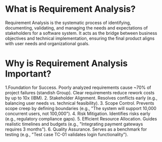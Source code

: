 # What is Requirement Analysis?
Requirement Analysis is the systematic process of identifying, documenting, validating, and managing the needs and expectations of stakeholders for a software system. It acts as the bridge between business objectives and technical implementation, ensuring the final product aligns with user needs and organizational goals.

# Why is Requirement Analysis Important?
1.Foundation for Success. Poorly analyzed requirements cause ~70% of project failures (standish Group). Clear requirements reduce rework costs by up to 10x (IBM).
2. Stakeholder Alignment. Resolves conflicts early (e.g., balancing user needs vs. technical feasibility).
3. Scope Control. Prevents scope creep by defining boundaries (e.g., "The system will support 10,000 concurrent users, not 100,000").
4. Risk Mitigation. Identifies risks early (e.g., regulatory compliance gaps).
5. Efficient Resource Allocation. Guides realistic timelines and budgets (e.g., "Integrating payment gateways requires 3 months").
6. Quality Assurance. Serves as a benchmark for testing (e.g., "Test case TC-01 validates login functionality").
